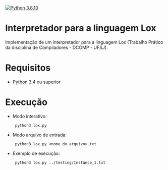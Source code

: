 [![Python 3.8.10](https://img.shields.io/badge/python-3.8.10-blue.svg)](https://www.python.org/downloads/release/python-3810/)

# Interpretador para a linguagem Lox
 Implementação de um interpretador para a linguagem Lox (Trabalho Prático da disciplina de Compiladores - DCOMP - UFSJ).
 
  # Requisitos
 
- [Python](https://python.org) 3.4 ou superior
       
 # Execução
 
- Modo interativo:
        
       python3 lox.py
       
- Modo arquivo de entrada:

       python3 lox.py <nome do arquivo>.txt
       
- Exemplo de execução:

       python3 lox.py ../testing/Instance_1.txt
